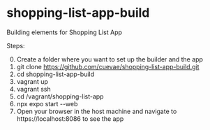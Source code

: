 # shopping-list-app-build
Building elements for Shopping List App

Steps:

0. Create a folder where you want to set up the builder and the app
1. git clone https://github.com/cuevae/shopping-list-app-build.git
2. cd shopping-list-app-build
3. vagrant up
4. vagrant ssh
5. cd /vagrant/shopping-list-app
6. npx expo start --web
7. Open your browser in the host machine and navigate to https://localhost:8086 to see the app
